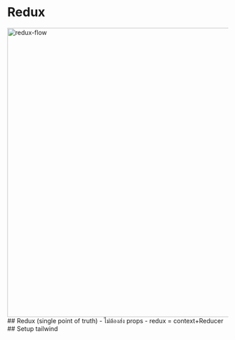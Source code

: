 # Redux

<img src="https://res.cloudinary.com/practicaldev/image/fetch/s--m5BdPzhS--/c_limit%2Cf_auto%2Cfl_progressive%2Cq_66%2Cw_880/https://i.imgur.com/riadAin.gif" alt="redux-flow" loading="lazy" width="880" height="660" data-animated="true" id="animated-0" class="ff-image">
## Redux (single point of truth)
- ไม่ต้องส่ง props
- redux = context+Reducer
## Setup tailwind


## 

